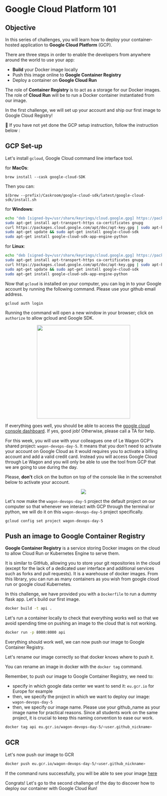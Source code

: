 # Google Cloud Platform 101

## Objective

In this series of challenges, you will learn how to deploy your container-hosted application to **Google Cloud Platform** (GCP).

There are three steps in order to enable the developers from anywhere around the world to use your app:

- **Build** your Docker image locally
- Push this image online to **Google Container Registry**
- Deploy a container on **Google Cloud Run**

The role of **Container Registry** is to act as a storage for our Docker images.
The role of **Cloud Run** will be to run a Docker container instantiated from our image.

In the first challenge, we will set up your account and ship our first image to Google Cloud Registry!

🚨 If you have not yet done the GCP setup instruction, follow the instruction below :

## GCP Set-up

Let's install `gcloud`, Google Cloud command line interface tool.

for **MacOs**:

```
brew install --cask google-cloud-SDK
```

Then you can:

```
$(brew --prefix)/Caskroom/google-cloud-sdk/latest/google-cloud-sdk/install.sh
```

for **Windows**:

```bash
echo "deb [signed-by=/usr/share/keyrings/cloud.google.gpg] https://packages.cloud.google.com/apt cloud-sdk main" | sudo tee -a /etc/apt/sources.list.d/google-cloud-sdk.list
sudo apt-get install apt-transport-https ca-certificates gnupg
curl https://packages.cloud.google.com/apt/doc/apt-key.gpg | sudo apt-key --keyring /usr/share/keyrings/cloud.google.gpg add -
sudo apt-get update && sudo apt-get install google-cloud-sdk
sudo apt-get install google-cloud-sdk-app-engine-python
```

for **Linux**:

```bash
echo "deb [signed-by=/usr/share/keyrings/cloud.google.gpg] https://packages.cloud.google.com/apt cloud-sdk main" | sudo tee -a /etc/apt/sources.list.d/google-cloud-sdk.list
sudo apt-get install apt-transport-https ca-certificates gnupg
curl https://packages.cloud.google.com/apt/doc/apt-key.gpg | sudo apt-key --keyring /usr/share/keyrings/cloud.google.gpg add -
sudo apt-get update && sudo apt-get install google-cloud-sdk
sudo apt-get install google-cloud-sdk-app-engine-python
```

Now that `gcloud` is installed on your computer, you can log in to your Google account by running the following command. Please use your github email address.

```
gcloud auth login
```

Running the command will open a new window in your browser; click on `authorize` to allow gcloud and Google SDK.

<center>
<img src="https://github.com/lewagon/fullstack-images/blob/master/reboot-python/gcp-login.png?raw=true" height=300/>
</center>

If everything goes well, you should be able to access the [google cloud console dashboard](<https://console.cloud.google.com/>).
If yes, good job! Otherwise, please call a TA for help.

For this week, you will use with your colleagues one of Le Wagon GCP's shared project: `wagon-devops-day-5`.
It means that you don't need to activate your account on Google Cloud as it would requires you to activate a billing account and add a valid credit card. Instead you will access Google Cloud through Le Wagon and you will only be able to use the tool from GCP that we are going to use during the day.

Please, **don't** click on the button on top of the console like in the screenshot below to activate your account.

<center>
  <img src="https://github.com/lewagon/fullstack-images/blob/master/reboot-python/gcp-activation-bar.png?raw=true" />
</center>

Let's now make the `wagon-devops-day-5` project the default project on our computer so that whenever we interact with GCP through the terminal or python, we will do it on this `wagon-devops-day-5` project specifically.

```
gcloud config set project wagon-devops-day-5
```

## Push an image to Google Container Registry

**Google Container Registry** is a service storing Docker images on the cloud to allow Cloud Run or Kubernetes Engine to serve them.

It is similar to GitHub, allowing you to store your git repositories in the cloud (except for the lack of a dedicated user interface and additional services such as forks and pull requests).
It is a warehouse of docker images. From this library, you can run as many containers as you wish from google cloud run or google cloud Kubernetes.

In this challenge, we have provided you with a `Dockerfile` to run a dummy flask app.
Let's build our first image.

```bash
docker build -t api .
```

Let's run a container locally to check that everything works well so that we avoid spending time on pushing an image to the cloud that is not working.

```bash
docker run -p 8000:8000 api
```

Everything should work well, we can now push our image to Google Container Registry.

Let's rename our image correctly so that docker knows where to push it.

You can rename an image in docker with the `docker tag` command.

Remember, to push our image to Google Container Registry, we need to:

- specify in which google data center we want to send it: `eu.gcr.io` for Europe for example
- then, we specify the project in which we want to deploy our image: `wagon-devops-day-5`
- then, we specify our image name. Please use your github_name as your image name for practical reasons. Since all students work on the same project, it is crucial to keep this naming convention to ease our work.

```bash
docker tag api eu.gcr.io/wagon-devops-day-5/<user.github_nickname>
```

## GCR

Let's now push our image to GCR

```bash
docker push eu.gcr.io/wagon-devops-day-5/<user.github_nickname>
```

If the command runs successfully, you will be able to see your image [here](<https://console.cloud.google.com/gcr>)

Congrats! Let's go to the second challenge of the day to discover how to deploy our container with Google Cloud Run!
